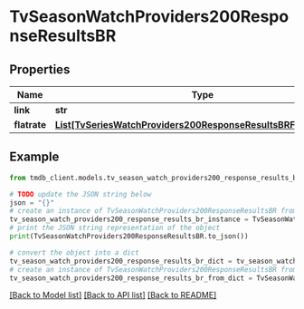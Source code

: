 # TvSeasonWatchProviders200ResponseResultsBR


## Properties

Name | Type | Description | Notes
------------ | ------------- | ------------- | -------------
**link** | **str** |  | [optional] 
**flatrate** | [**List[TvSeriesWatchProviders200ResponseResultsBRFlatrateInner]**](TvSeriesWatchProviders200ResponseResultsBRFlatrateInner.md) |  | [optional] 

## Example

```python
from tmdb_client.models.tv_season_watch_providers200_response_results_br import TvSeasonWatchProviders200ResponseResultsBR

# TODO update the JSON string below
json = "{}"
# create an instance of TvSeasonWatchProviders200ResponseResultsBR from a JSON string
tv_season_watch_providers200_response_results_br_instance = TvSeasonWatchProviders200ResponseResultsBR.from_json(json)
# print the JSON string representation of the object
print(TvSeasonWatchProviders200ResponseResultsBR.to_json())

# convert the object into a dict
tv_season_watch_providers200_response_results_br_dict = tv_season_watch_providers200_response_results_br_instance.to_dict()
# create an instance of TvSeasonWatchProviders200ResponseResultsBR from a dict
tv_season_watch_providers200_response_results_br_from_dict = TvSeasonWatchProviders200ResponseResultsBR.from_dict(tv_season_watch_providers200_response_results_br_dict)
```
[[Back to Model list]](../README.md#documentation-for-models) [[Back to API list]](../README.md#documentation-for-api-endpoints) [[Back to README]](../README.md)


